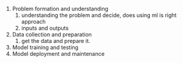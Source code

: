 1. Problem formation and understanding
	1. understanding the problem and decide, does using ml is right approach
	2. inputs and outputs
2. Data collection and preparation
	1. get the data and prepare it.
3. Model training and testing
4. Model deployment and maintenance
